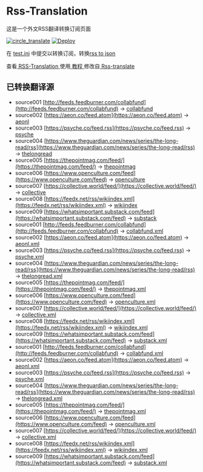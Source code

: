 # Rss-Translation

这是一个外文RSS翻译转换订阅页面 

[![circle_translate](https://github.com/Jamyein/Translation-rss/actions/workflows/circle_translate.yml/badge.svg)](https://github.com/Jamyein/Translation-rss/actions/workflows/circle_translate.yml)
[![Deploy](https://github.com/Jamyein/Translation-rss/actions/workflows/jekyll-gh-pages.yml/badge.svg)](https://github.com/Jamyein/Translation-rss/actions/workflows/jekyll-gh-pages.yml)

在 [test.ini](https://github.com/Jamyein/Translation-rss/blob/main/test.ini) 中提交以转换订阅，转换[rss to json](https://rss2json.com/)

查看[ RSS-Translation ](https://jamyein.github.io/Translation-rss)使用[ 教程 ](https://www.tjsky.net/tutorial/644)修改自[ Rss-translate ](https://github.com/rcy1314/Rss-Translation/)

## 已转换翻译源

 - source001 [http://feeds.feedburner.com/collabfund](http://feeds.feedburner.com/collabfund) -> [collabfund](rss/collabfund.xml)
 - source002 [https://aeon.co/feed.atom](https://aeon.co/feed.atom) -> [aeonl](rss/aeonl.xml)
 - source003 [https://psyche.co/feed.rss](https://psyche.co/feed.rss) -> [psyche](rss/psyche.xml)
 - source004 [https://www.theguardian.com/news/series/the-long-read/rss](https://www.theguardian.com/news/series/the-long-read/rss) -> [thelongread](rss/thelongread.xml)
 - source005 [https://thepointmag.com/feed/](https://thepointmag.com/feed/) -> [thepointmag](rss/thepointmag.xml)
 - source006 [https://www.openculture.com/feed](https://www.openculture.com/feed) -> [openculture](rss/openculture.xml)
 - source007 [https://collective.world/feed/](https://collective.world/feed/) -> [collective](rss/collective.xml)
 - source008 [https://feedx.net/rss/wikiindex.xml](https://feedx.net/rss/wikiindex.xml) -> [wikiindex](rss/wikiindex.xml)
 - source009 [https://whatsimportant.substack.com/feed](https://whatsimportant.substack.com/feed) -> [substack](rss/substack.xml)
 - source001 [http://feeds.feedburner.com/collabfund](http://feeds.feedburner.com/collabfund) -> [collabfund.xml](rss/collabfund.xml)
 - source002 [https://aeon.co/feed.atom](https://aeon.co/feed.atom) -> [aeonl.xml](rss/aeonl.xml)
 - source003 [https://psyche.co/feed.rss](https://psyche.co/feed.rss) -> [psyche.xml](rss/psyche.xml)
 - source004 [https://www.theguardian.com/news/series/the-long-read/rss](https://www.theguardian.com/news/series/the-long-read/rss) -> [thelongread.xml](rss/thelongread.xml)
 - source005 [https://thepointmag.com/feed/](https://thepointmag.com/feed/) -> [thepointmag.xml](rss/thepointmag.xml)
 - source006 [https://www.openculture.com/feed](https://www.openculture.com/feed) -> [openculture.xml](rss/openculture.xml)
 - source007 [https://collective.world/feed/](https://collective.world/feed/) -> [collective.xml](rss/collective.xml)
 - source008 [https://feedx.net/rss/wikiindex.xml](https://feedx.net/rss/wikiindex.xml) -> [wikiindex.xml](rss/wikiindex.xml)
 - source009 [https://whatsimportant.substack.com/feed](https://whatsimportant.substack.com/feed) -> [substack.xml](rss/substack.xml)
 - source001 [http://feeds.feedburner.com/collabfund](http://feeds.feedburner.com/collabfund) -> [collabfund.xml](rss/collabfund.xml)
 - source002 [https://aeon.co/feed.atom](https://aeon.co/feed.atom) -> [aeonl.xml](rss/aeonl.xml)
 - source003 [https://psyche.co/feed.rss](https://psyche.co/feed.rss) -> [psyche.xml](rss/psyche.xml)
 - source004 [https://www.theguardian.com/news/series/the-long-read/rss](https://www.theguardian.com/news/series/the-long-read/rss) -> [thelongread.xml](rss/thelongread.xml)
 - source005 [https://thepointmag.com/feed/](https://thepointmag.com/feed/) -> [thepointmag.xml](rss/thepointmag.xml)
 - source006 [https://www.openculture.com/feed](https://www.openculture.com/feed) -> [openculture.xml](rss/openculture.xml)
 - source007 [https://collective.world/feed/](https://collective.world/feed/) -> [collective.xml](rss/collective.xml)
 - source008 [https://feedx.net/rss/wikiindex.xml](https://feedx.net/rss/wikiindex.xml) -> [wikiindex.xml](rss/wikiindex.xml)
 - source009 [https://whatsimportant.substack.com/feed](https://whatsimportant.substack.com/feed) -> [substack.xml](rss/substack.xml)
